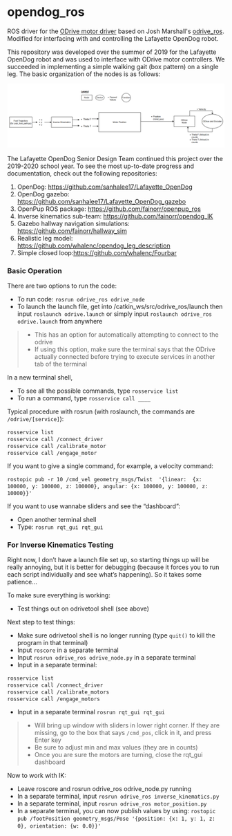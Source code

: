 # opendog_ros
ROS driver for the [ODrive motor driver](https://odriverobotics.com/) based on Josh Marshall's [odrive_ros](https://github.com/neomanic/odrive_ros).
Modified for interfacing with and controlling the Lafayette OpenDog robot. 

This repository was developed over the summer of 2019 for the Lafayette OpenDog robot and was used to interface with ODrive motor controllers. We succeeded in implementing a simple walking gait (box pattern) on a single leg. The basic organization of the nodes is as follows:

<img src = "images/OpenDog-Node-Organization.png">


The Lafayette OpenDog Senior Design Team continued this project over the 2019-2020 school year. To see the most up-to-date progress and documentation, check out the following repositories:
1. OpenDog: https://github.com/sanhalee17/Lafayette_OpenDog
2. OpenDog gazebo: https://github.com/sanhalee17/Lafayette_OpenDog_gazebo
3. OpenPup ROS package: https://github.com/fainorr/openpup_ros
4. Inverse kinematics sub-team: https://github.com/fainorr/opendog_IK
5. Gazebo hallway navigation simulations: https://github.com/fainorr/hallway_sim
6. Realistic leg model: https://github.com/whalenc/opendog_leg_description
7. Simple closed loop:https://github.com/whalenc/Fourbar

### Basic Operation
There are two options to run the code:
- To run code: ```rosrun odrive_ros odrive_node```
- To launch the launch file, get into /catkin_ws/src/odrive_ros/launch then input ```roslaunch odrive.launch``` or simply input ```roslaunch odrive_ros odrive.launch``` from anywhere
> - This has an option for automatically attempting to connect to the odrive
> - If using this option, make sure the terminal says that the ODrive actually connected before trying to execute services in another tab of the terminal

In a new terminal shell,
- To see all the possible commands, type ```rosservice list```
- To run a command, type ```rosservice call ____```

Typical procedure with rosrun (with roslaunch, the commands are ```/odrive/[service]```):
```
rosservice list
rosservice call /connect_driver
rosservice call /calibrate_motor
rosservice call /engage_motor
```

If you want to give a single command, for example, a velocity command:
```
rostopic pub -r 10 /cmd_vel geometry_msgs/Twist  '{linear:  {x: 100000, y: 100000, z: 100000}, angular: {x: 100000, y: 100000, z: 10000}}'
```

If you want to use wannabe sliders and see the “dashboard”:
- Open another terminal shell
- Type: ```rosrun rqt_gui rqt_gui```


### For Inverse Kinematics Testing

Right now, I don’t have a launch file set up, so starting things up will be really annoying, but it is better for debugging (because it forces you to run each script individually and see what’s happening).  So it takes some patience…

To make sure everything is working:
- Test things out on odrivetool shell (see above)

Next step to test things:
- Make sure odrivetool shell is no longer running (type ```quit()``` to kill the program in that terminal)
- Input ```roscore``` in a separate terminal
- Input ```rosrun odrive_ros odrive_node.py``` in a separate terminal
- Input in a separate terminal: 
```
rosservice list
rosservice call /connect_driver
rosservice call /calibrate_motors
rosservice call /engage_motors
```
- Input in a separate terminal ```rosrun rqt_gui rqt_gui```
> - Will bring up window with sliders in lower right corner.  If they are missing, go to the box that says ```/cmd_pos```, click in it, and press Enter key
> - Be sure to adjust min and max values (they are in counts)
> - Once you are sure the motors are turning, close the rqt_gui dashboard

Now to work with IK:
- Leave roscore and rosrun odrive_ros odrive_node.py running
- In a separate terminal, input ```rosrun odrive_ros inverse_kinematics.py```
- In a separate terminal, input ```rosrun odrive_ros motor_position.py```
- In a separate terminal, you can now publish values by using:
```rostopic pub /footPosition geometry_msgs/Pose '{position: {x: 1, y: 1, z: 0}, orientation: {w: 0.0}}'```
